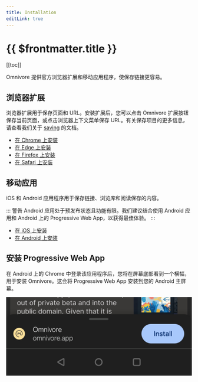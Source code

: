 ```yaml
---
title: Installation
editLink: true
---
```


# {{ $frontmatter.title }}

[[toc]]

Omnivore 提供官方浏览器扩展和移动应用程序，使保存链接更容易。

## 浏览器扩展

浏览器扩展用于保存页面和 URL。安装扩展后，您可以点击 Omnivore 扩展按钮保存当前页面，或点击浏览器上下文菜单保存 URL。有关保存项目的更多信息，请查看我们关于 [saving](../../using/saving.md) 的文档。

- [在 Chrome 上安装](https://omnivore.app/install/chrome)
- [在 Edge 上安装](https://omnivore.app/install/edge)
- [在 Firefox 上安装](https://omnivore.app/install/firefox)
- [在 Safari 上安装](https://omnivore.app/install/safari)

## 移动应用

iOS 和 Android 应用程序用于保存链接、浏览库和阅读保存的内容。

::: 警告 Android 应用处于预发布状态且功能有限。我们建议结合使用 Android 应用和 Android 上的 Progressive Web App，以获得最佳体验。
:::

- [在 iOS 上安装](https://omnivore.app/install/ios)
- [在 Android 上安装](https://omnivore.app/install/android)

## 安装 Progressive Web App

在 Android 上的 Chrome 中登录该应用程序后，您将在屏幕底部看到一个横幅，用于安装 Omnivore。这会将 Progressive Web App 安装到您的 Android 主屏幕。

![Screenshot of Android PWA banner](../../using/images/android-install-pwa.jpg)
